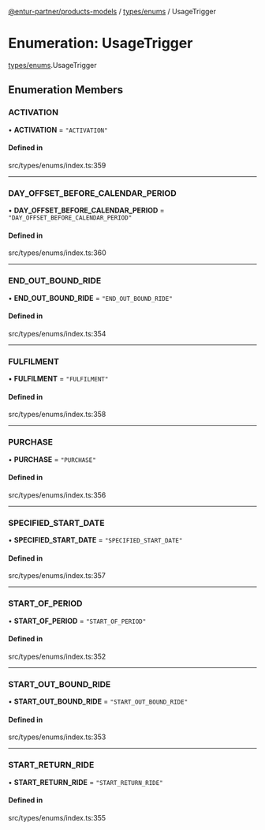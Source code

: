 [@entur-partner/products-models](../README.md) / [types/enums](../modules/types_enums.md) / UsageTrigger

# Enumeration: UsageTrigger

[types/enums](../modules/types_enums.md).UsageTrigger

## Enumeration Members

### ACTIVATION

• **ACTIVATION** = ``"ACTIVATION"``

#### Defined in

src/types/enums/index.ts:359

___

### DAY\_OFFSET\_BEFORE\_CALENDAR\_PERIOD

• **DAY\_OFFSET\_BEFORE\_CALENDAR\_PERIOD** = ``"DAY_OFFSET_BEFORE_CALENDAR_PERIOD"``

#### Defined in

src/types/enums/index.ts:360

___

### END\_OUT\_BOUND\_RIDE

• **END\_OUT\_BOUND\_RIDE** = ``"END_OUT_BOUND_RIDE"``

#### Defined in

src/types/enums/index.ts:354

___

### FULFILMENT

• **FULFILMENT** = ``"FULFILMENT"``

#### Defined in

src/types/enums/index.ts:358

___

### PURCHASE

• **PURCHASE** = ``"PURCHASE"``

#### Defined in

src/types/enums/index.ts:356

___

### SPECIFIED\_START\_DATE

• **SPECIFIED\_START\_DATE** = ``"SPECIFIED_START_DATE"``

#### Defined in

src/types/enums/index.ts:357

___

### START\_OF\_PERIOD

• **START\_OF\_PERIOD** = ``"START_OF_PERIOD"``

#### Defined in

src/types/enums/index.ts:352

___

### START\_OUT\_BOUND\_RIDE

• **START\_OUT\_BOUND\_RIDE** = ``"START_OUT_BOUND_RIDE"``

#### Defined in

src/types/enums/index.ts:353

___

### START\_RETURN\_RIDE

• **START\_RETURN\_RIDE** = ``"START_RETURN_RIDE"``

#### Defined in

src/types/enums/index.ts:355
